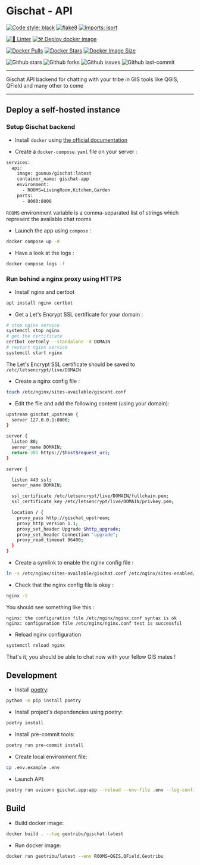 # Gischat - API

[![Code style: black](https://img.shields.io/badge/code%20style-black-000000.svg)](https://github.com/psf/black)
[![flake8](https://img.shields.io/badge/linter-flake8-green)](https://flake8.pycqa.org/)
[![Imports: isort](https://img.shields.io/badge/%20imports-isort-%231674b1?style=flat&labelColor=ef8336)](https://pycqa.github.io/isort/)

[![🐍 Linter](https://github.com/geotribu/gischat/actions/workflows/lint.yml/badge.svg)](https://github.com/geotribu/gischat/actions/workflows/lint.yml)
[![⚒️ Deploy docker image](https://github.com/geotribu/gischat/actions/workflows/docker.yml/badge.svg)](https://github.com/geotribu/gischat/actions/workflows/docker.yml)

[![Docker Pulls](https://badgen.net/docker/pulls/gounux/gischat?icon=docker&label=pulls)](https://hub.docker.com/r/gounux/gischat/)
[![Docker Stars](https://badgen.net/docker/stars/gounux/gischat?icon=docker&label=stars)](https://hub.docker.com/r/gounux/gischat/)
[![Docker Image Size](https://badgen.net/docker/size/gounux/gischat?icon=docker&label=image%20size)](https://hub.docker.com/r/gounux/gischat/)

![Github stars](https://badgen.net/github/stars/geotribu/gischat?icon=github&label=stars)
![Github forks](https://badgen.net/github/forks/geotribu/gischat?icon=github&label=forks)
![Github issues](https://img.shields.io/github/issues/geotribu/gischat)
![Github last-commit](https://img.shields.io/github/last-commit/geotribu/gischat)

---

Gischat API backend for chatting with your tribe in GIS tools like QGIS, QField and many other to come

---

## Deploy a self-hosted instance

### Setup Gischat backend

- Install `docker` using [the official documentation](https://docs.docker.com/engine/install/)

- Create a `docker-compose.yaml` file on your server :

```sh
services:
  api:
    image: gounux/gischat:latest
    container_name: gischat-app
    environment:
      - ROOMS=LivingRoom,Kitchen,Garden
    ports:
      - 8000:8000
```

`ROOMS` environment variable is a comma-separated list of strings which represent the available chat rooms

- Launch the app using `compose` :

```sh
docker compose up -d
```

- Have a look at the logs :

```sh
docker compose logs -f
```

### Run behind a nginx proxy using HTTPS

- Install nginx and certbot

```sh
apt install nginx certbot
```

- Get a Let's Encrypt SSL certificate for your domain :

```sh
# stop nginx service
systemctl stop nginx
# get the certificate
certbot certonly --standalone -d DOMAIN
# restart nginx service
systemctl start nginx
```

The Let's Encrypt SSL certificate should be saved to `/etc/letsencrypt/live/DOMAIN`

- Create a nginx config file :

```sh
touch /etc/nginx/sites-available/giscaht.conf
```

- Edit the file and add the following content (using your domain):

```sh
upstream gischat_upstream {
  server 127.0.0.1:8000;
}

server {
  listen 80;
  server_name DOMAIN;
  return 301 https://$host$request_uri;
}

server {

  listen 443 ssl;
  server_name DOMAIN;

  ssl_certificate /etc/letsencrypt/live/DOMAIN/fullchain.pem;
  ssl_certificate_key /etc/letsencrypt/live/DOMAIN/privkey.pem;

  location / {
    proxy_pass http://gischat_upstream;
    proxy_http_version 1.1;
    proxy_set_header Upgrade $http_upgrade;
    proxy_set_header Connection "upgrade";
    proxy_read_timeout 86400;
  }
}
```

- Create a symlink to enable the nginx config file :

```sh
ln -s /etc/nginx/sites-available/gischat.conf /etc/nginx/sites-enabled/gischat.conf
```

- Check that the nginx config file is okey :

```sh
nginx -t
```

You should see something like this :

```
nginx: the configuration file /etc/nginx/nginx.conf syntax is ok
nginx: configuration file /etc/nginx/nginx.conf test is successful
```

- Reload nginx configuration

```sh
systemctl reload nginx
```

That's it, you should be able to chat now with your fellow GIS mates !

## Development

- Install [poetry](https://python-poetry.org/):

```sh
python -m pip install poetry
```

- Install project's dependencies using poetry:

```sh
poetry install
```

- Install pre-commit tools:

```sh
poetry run pre-commit install
```

- Create local environment file:

```sh
cp .env.example .env
```

- Launch API:

```sh
poetry run uvicorn gischat.app:app --reload --env-file .env --log-config=log_config.yaml
```

## Build

- Build docker image:

```sh
docker build . --tag geotribu/gischat:latest
```

- Run docker image:

```sh
docker run geotribu/latest --env ROOMS=QGIS,QField,Geotribu
```
